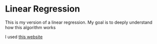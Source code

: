 # Linear Regression

This is my version of a linear regression. My goal is to deeply understand how this algorithm works

I used [this website](https://mlu-explain.github.io/linear-regression/)
